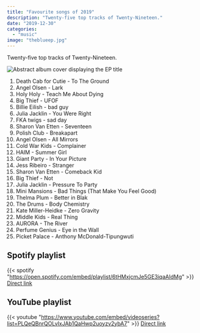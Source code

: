 ```yaml
---
title: "Favourite songs of 2019"
description: "Twenty-five top tracks of Twenty-Nineteen."
date: "2019-12-30"
categories: 
  - "music"
image: "theblueep.jpg"
---
```


Twenty-five top tracks of Twenty-Nineteen.

![Abstract album cover displaying the EP title](/img/theblueep.jpg "Death Cab For Cutie - The Blue EP")

1. Death Cab for Cutie - To The Ground
2. Angel Olsen - Lark
3. Holy Holy - Teach Me About Dying
4. Big Thief - UFOF
5. Billie Eilish - bad guy
6. Julia Jacklin - You Were Right
7. FKA twigs - sad day
8. Sharon Van Etten - Seventeen
9. Polish Club - Breakapart
10. Angel Olsen - All Mirrors
11. Cold War Kids - Complainer
12. HAIM - Summer Girl
13. Giant Party - In Your Picture
14. Jess Ribeiro - Stranger
15. Sharon Van Etten - Comeback Kid
16. Big Thief - Not
17. Julia Jacklin - Pressure To Party
18. Mini Mansions - Bad Things (That Make You Feel Good)
19. Thelma Plum - Better in Blak
20. The Drums - Body Chemistry
21. Kate Miller-Heidke - Zero Gravity
22. Middle Kids - Real Thing
23. AURORA - The River
24. Perfume Genius - Eye in the Wall
25. Picket Palace - Anthony McDonald-Tipungwuti

## Spotify playlist
{{< spotify "https://open.spotify.com/embed/playlist/6tHMxjcmJe5GE3iqaAIdMg" >}}
[Direct link](https://open.spotify.com/playlist/6tHMxjcmJe5GE3iqaAIdMg "Spotify")

## YouTube playlist
{{< youtube "https://www.youtube.com/embed/videoseries?list=PLQeQBnrQOLvIxJAb1QaHwp2uoyzv2ybA7" >}}
[Direct link](https://www.youtube.com/playlist?list=PLQeQBnrQOLvIxJAb1QaHwp2uoyzv2ybA7 "YouTube")
